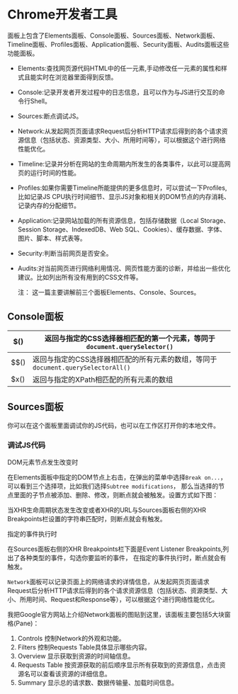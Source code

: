 # Chrome开发者工具



面板上包含了Elements面板、Console面板、Sources面板、Network面板、
Timeline面板、Profiles面板、Application面板、Security面板、Audits面板这些功能面板。



- Elements:查找网页源代码HTML中的任一元素,手动修改任一元素的属性和样式且能实时在浏览器里面得到反馈。

- Console:记录开发者开发过程中的日志信息，且可以作为与JS进行交互的命令行Shell。

- Sources:断点调试JS。

- Network:从发起网页页面请求Request后分析HTTP请求后得到的各个请求资源信息（包括状态、资源类型、大小、所用时间等），可以根据这个进行网络性能优化。

- Timeline:记录并分析在网站的生命周期内所发生的各类事件，以此可以提高网页的运行时间的性能。

- Profiles:如果你需要Timeline所能提供的更多信息时，可以尝试一下Profiles,比如记录JS CPU执行时间细节、显示JS对象和相关的DOM节点的内存消耗、记录内存的分配细节。

- Application:记录网站加载的所有资源信息，包括存储数据（Local Storage、Session Storage、IndexedDB、Web SQL、Cookies）、缓存数据、字体、图片、脚本、样式表等。

- Security:判断当前网页是否安全。

- Audits:对当前网页进行网络利用情况、网页性能方面的诊断，并给出一些优化建议。比如列出所有没有用到的CSS文件等。

  注： 这一篇主要讲解前三个面板Elements、Console、Sources。

## Console面板

| $()  | 返回与指定的CSS选择器相匹配的第一个元素，等同于`document.querySelector()` |
| ---- | ------------------------------------------------------------ |
| $$() | 返回与指定的CSS选择器相匹配的所有元素的数组，等同于`document.querySelectorAll()` |
| $x() | 返回与指定的XPath相匹配的所有元素的数组                      |

## Sources面板

你可以在这个面板里面调试你的JS代码，也可以在工作区打开你的本地文件。

### 调试JS代码

 DOM元素节点发生改变时

在Elements面板中指定的DOM节点上右击，在弹出的菜单中选择`Break on...`，可以看到三个选择项，比如我们选择`Subtree modifications`，
那么当选择的节点里面的子节点被添加、删除、修改，则断点就会被触发。设置方式如下图：

当XHR生命周期状态发生改变或者XHR的URL与Sources面板右侧的XHR Breakpoints栏设置的字符串匹配时，则断点就会有触发。

指定的事件执行时

在Sources面板右侧的XHR Breakpoints栏下面是Event Listener Breakpoints,列出了各种类型的事件，勾选你要监听的事件，
在指定的事件执行时，断点就会有触发。



`Network`面板可以记录页面上的网络请求的详情信息，从发起网页页面请求Request后分析HTTP请求后得到的各个请求资源信息（包括状态、资源类型、大小、所用时间、Request和Response等），可以根据这个进行网络性能优化。

我把Google官方网站上介绍Network面板的图贴到这里，该面板主要包括5大块窗格(Pane)：

1. Controls 控制Network的外观和功能。
2. Filters 控制Requests Table具体显示哪些内容。
3. Overview 显示获取到资源的时间轴信息。
4. Requests Table 按资源获取的前后顺序显示所有获取到的资源信息，点击资源名可以查看该资源的详细信息。
5. Summary 显示总的请求数、数据传输量、加载时间信息。